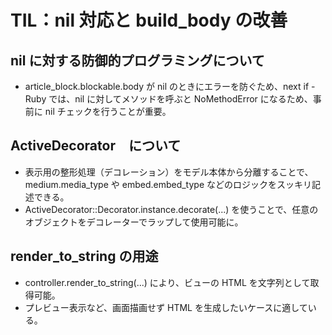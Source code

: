 # TIL：nil 対応と build_body の改善

## nil に対する防御的プログラミングについて
- article_block.blockable.body が nil のときにエラーを防ぐため、next if - Ruby では、nil に対してメソッドを呼ぶと NoMethodError になるため、事前に nil チェックを行うことが重要。

## ActiveDecorator　について
- 表示用の整形処理（デコレーション）をモデル本体から分離することで、medium.media_type や embed.embed_type などのロジックをスッキリ記述できる。
- ActiveDecorator::Decorator.instance.decorate(...) を使うことで、任意のオブジェクトをデコレーターでラップして使用可能に。

## render_to_string の用途
- controller.render_to_string(...) により、ビューの HTML を文字列として取得可能。
- プレビュー表示など、画面描画せず HTML を生成したいケースに適している。